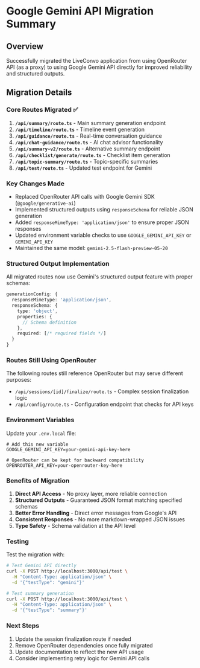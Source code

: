 # Google Gemini API Migration Summary

## Overview
Successfully migrated the LiveConvo application from using OpenRouter API (as a proxy) to using Google Gemini API directly for improved reliability and structured outputs.

## Migration Details

### Core Routes Migrated ✅
1. **`/api/summary/route.ts`** - Main summary generation endpoint
2. **`/api/timeline/route.ts`** - Timeline event generation
3. **`/api/guidance/route.ts`** - Real-time conversation guidance
4. **`/api/chat-guidance/route.ts`** - AI chat advisor functionality
5. **`/api/summary-v2/route.ts`** - Alternative summary endpoint
6. **`/api/checklist/generate/route.ts`** - Checklist item generation
7. **`/api/topic-summary/route.ts`** - Topic-specific summaries
8. **`/api/test/route.ts`** - Updated test endpoint for Gemini

### Key Changes Made
- Replaced OpenRouter API calls with Google Gemini SDK (`@google/generative-ai`)
- Implemented structured outputs using `responseSchema` for reliable JSON generation
- Added `responseMimeType: 'application/json'` to ensure proper JSON responses
- Updated environment variable checks to use `GOOGLE_GEMINI_API_KEY` or `GEMINI_API_KEY`
- Maintained the same model: `gemini-2.5-flash-preview-05-20`

### Structured Output Implementation
All migrated routes now use Gemini's structured output feature with proper schemas:
```typescript
generationConfig: {
  responseMimeType: 'application/json',
  responseSchema: {
    type: 'object',
    properties: {
      // Schema definition
    },
    required: [/* required fields */]
  }
}
```

### Routes Still Using OpenRouter
The following routes still reference OpenRouter but may serve different purposes:
- `/api/sessions/[id]/finalize/route.ts` - Complex session finalization logic
- `/api/config/route.ts` - Configuration endpoint that checks for API keys

### Environment Variables
Update your `.env.local` file:
```
# Add this new variable
GOOGLE_GEMINI_API_KEY=your-gemini-api-key-here

# OpenRouter can be kept for backward compatibility
OPENROUTER_API_KEY=your-openrouter-key-here
```

### Benefits of Migration
1. **Direct API Access** - No proxy layer, more reliable connection
2. **Structured Outputs** - Guaranteed JSON format matching specified schemas
3. **Better Error Handling** - Direct error messages from Google's API
4. **Consistent Responses** - No more markdown-wrapped JSON issues
5. **Type Safety** - Schema validation at the API level

### Testing
Test the migration with:
```bash
# Test Gemini API directly
curl -X POST http://localhost:3000/api/test \
  -H "Content-Type: application/json" \
  -d '{"testType": "gemini"}'

# Test summary generation
curl -X POST http://localhost:3000/api/test \
  -H "Content-Type: application/json" \
  -d '{"testType": "summary"}'
```

### Next Steps
1. Update the session finalization route if needed
2. Remove OpenRouter dependencies once fully migrated
3. Update documentation to reflect the new API usage
4. Consider implementing retry logic for Gemini API calls